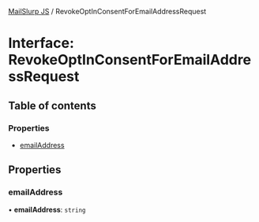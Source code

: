 [MailSlurp JS](../README.md) / RevokeOptInConsentForEmailAddressRequest

# Interface: RevokeOptInConsentForEmailAddressRequest

## Table of contents

### Properties

- [emailAddress](RevokeOptInConsentForEmailAddressRequest.md#emailaddress)

## Properties

### emailAddress

• **emailAddress**: `string`

